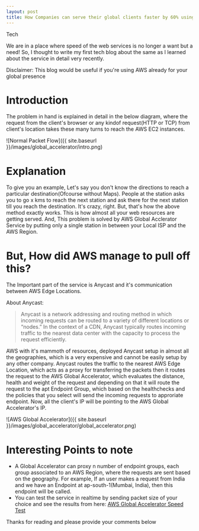 ```yaml
---
layout: post
title: How Companies can serve their global clients faster by 60% using AWS Global Accelerator Service 
---
```


Tech

We are in a place where speed of the web services is no longer a want but a need! So, I thought to write my first tech blog about the same as I learned about the service in detail very recently.

Disclaimer: This blog would be useful if you're using AWS already for your global presence

# Introduction

The problem in hand is explained in detail in the below diagram, where the request from the client's browser or any kindof request(HTTP or TCP) from client's location takes these many turns to reach the AWS EC2 instances. 

![Normal Packet Flow]({{ site.baseurl }}/images/global_accelerator/intro.png)

# Explanation

To give you an example, Let's say you don't know the directions to reach a particular destination(Ofcourse without Maps). People at the station asks you to go x kms to reach the next station and ask there for the next station till you reach the destination. It's crazy, right. But, that's how the above method exactly works. This is how almost all your web resources are getting served. And, This problem is solved by AWS Global Acclerator Service by putting only a single station in between your Local ISP and the AWS Region.

# But, How did AWS manage to pull off this?

The Important part of the service is Anycast and it's communication between AWS Edge Locations.

About Anycast:

> Anycast is a network addressing and routing method in which incoming requests can be routed to a variety of different locations or “nodes.” In the context of a CDN, Anycast typically routes incoming traffic to the nearest data center with the capacity to process the request efficiently.

AWS with it's mammoth of resources, deployed Anycast setup in almost all the geographies, which is a very expensive and cannot be easily setup by any other company. Anycast routes the traffic to the nearest AWS Edge Location, which acts as a proxy for transferring the packets then it routes the request to the AWS Global Accelerator, which evaluates the distance, health and weight of the request and depending on that it will route the request to the apt Endpoint Group, which based on the healthchecks and the policies that you select will send the incoming requests to approriate endpoint. Now, all the client's IP will be pointing to the AWS Global Accelerator's IP.

![AWS Global Accelerator]({{ site.baseurl }}/images/global_accelerator/global_accelerator.png)

# Interesting Points to note

- A Global Accelerator can proxy n number of endpoint groups, each group associated to an AWS Region, where the requests are sent based on the geography. For example, If an user makes a request from India and we have an Endpoint at ap-south-1(Mumbai, India), then this endpoint will be called.
- You can test the service in realtime by sending packet size of your choice and see the results from here: [AWS Global Accelerator Speed Test](https://speedtest.globalaccelerator.aws/#/)


Thanks for reading and please provide your comments below

